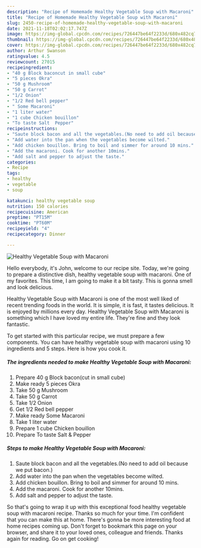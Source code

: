 ```yaml
---
description: "Recipe of Homemade Healthy Vegetable Soup with Macaroni"
title: "Recipe of Homemade Healthy Vegetable Soup with Macaroni"
slug: 2450-recipe-of-homemade-healthy-vegetable-soup-with-macaroni
date: 2021-11-18T02:02:17.747Z
image: https://img-global.cpcdn.com/recipes/726447be64f2233d/680x482cq70/healthy-vegetable-soup-with-macaroni-recipe-main-photo.jpg
thumbnail: https://img-global.cpcdn.com/recipes/726447be64f2233d/680x482cq70/healthy-vegetable-soup-with-macaroni-recipe-main-photo.jpg
cover: https://img-global.cpcdn.com/recipes/726447be64f2233d/680x482cq70/healthy-vegetable-soup-with-macaroni-recipe-main-photo.jpg
author: Arthur Swanson
ratingvalue: 4.5
reviewcount: 27015
recipeingredient:
- "40 g Block baconcut in small cube"
- "5 pieces Okra"
- "50 g Mushroom"
- "50 g Carrot"
- "1/2 Onion"
- "1/2 Red bell pepper"
- " Some Macaroni"
- "1 liter water"
- "1 cube Chicken bouillon"
- "To taste Salt  Pepper"
recipeinstructions:
- "Saute block bacon and all the vegetables.(No need to add oil because we put bacon.)"
- "Add water into the pan when the vegetables become wilted."
- "Add chicken bouillon. Bring to boil and simmer for around 10 mins."
- "Add the macaroni. Cook for another 10mins."
- "Add salt and pepper to adjust the taste."
categories:
- Recipe
tags:
- healthy
- vegetable
- soup

katakunci: healthy vegetable soup 
nutrition: 150 calories
recipecuisine: American
preptime: "PT15M"
cooktime: "PT60M"
recipeyield: "4"
recipecategory: Dinner

---
```



![Healthy Vegetable Soup with Macaroni](https://img-global.cpcdn.com/recipes/726447be64f2233d/680x482cq70/healthy-vegetable-soup-with-macaroni-recipe-main-photo.jpg)

Hello everybody, it's John, welcome to our recipe site. Today, we're going to prepare a distinctive dish, healthy vegetable soup with macaroni. One of my favorites. This time, I am going to make it a bit tasty. This is gonna smell and look delicious.

Healthy Vegetable Soup with Macaroni is one of the most well liked of recent trending foods in the world. It is simple, it is fast, it tastes delicious. It is enjoyed by millions every day. Healthy Vegetable Soup with Macaroni is something which I have loved my entire life. They're fine and they look fantastic.




To get started with this particular recipe, we must prepare a few components. You can have healthy vegetable soup with macaroni using 10 ingredients and 5 steps. Here is how you cook it.

<!--inarticleads1-->

##### The ingredients needed to make Healthy Vegetable Soup with Macaroni:

1. Prepare 40 g Block bacon(cut in small cube)
1. Make ready 5 pieces Okra
1. Take 50 g Mushroom
1. Take 50 g Carrot
1. Take 1/2 Onion
1. Get 1/2 Red bell pepper
1. Make ready  Some Macaroni
1. Take 1 liter water
1. Prepare 1 cube Chicken bouillon
1. Prepare To taste Salt & Pepper




<!--inarticleads2-->

##### Steps to make Healthy Vegetable Soup with Macaroni:

1. Saute block bacon and all the vegetables.(No need to add oil because we put bacon.)
1. Add water into the pan when the vegetables become wilted.
1. Add chicken bouillon. Bring to boil and simmer for around 10 mins.
1. Add the macaroni. Cook for another 10mins.
1. Add salt and pepper to adjust the taste.




So that's going to wrap it up with this exceptional food healthy vegetable soup with macaroni recipe. Thanks so much for your time. I'm confident that you can make this at home. There's gonna be more interesting food at home recipes coming up. Don't forget to bookmark this page on your browser, and share it to your loved ones, colleague and friends. Thanks again for reading. Go on get cooking!
